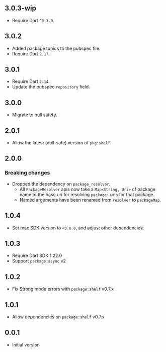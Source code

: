 ## 3.0.3-wip

* Require Dart `^3.3.0`.

## 3.0.2

* Added package topics to the pubspec file.
* Require Dart `2.17`.

## 3.0.1

* Require Dart `2.14`.
* Update the pubspec `repository` field.

## 3.0.0

* Migrate to null safety.

## 2.0.1

* Allow the latest (null-safe) version of `pkg:shelf`.

## 2.0.0

### Breaking changes

* Dropped the dependency on `package_resolver`.
    * All `PackageResolver` apis now take a `Map<String, Uri>` of package name to the base uri for resolving `package:`
      uris for that package.
    * Named arguments have been renamed from `resolver` to `packageMap`.

## 1.0.4

* Set max SDK version to `<3.0.0`, and adjust other dependencies.

## 1.0.3

* Require Dart SDK 1.22.0
* Support `package:async` v2

## 1.0.2

* Fix Strong mode errors with `package:shelf` v0.7.x

## 1.0.1

* Allow dependencies on `package:shelf` v0.7.x

## 0.0.1

* Initial version

